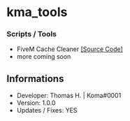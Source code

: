 # kma_tools 

### Scripts / Tools
* FiveM Cache Cleaner [[Source Code]](https://github.com/devkoma/kma_tools/blob/main/cache-cleaner.bat) 
* more coming soon

## Informations
* Developer: Thomas H. | Koma#0001
* Version: 1.0.0
* Updates / Fixes: YES 
